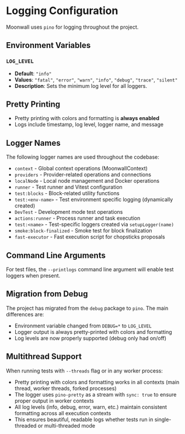 # Logging Configuration

Moonwall uses `pino` for logging throughout the project.

## Environment Variables

### `LOG_LEVEL`

- **Default**: `"info"`
- **Values**: `"fatal"`, `"error"`, `"warn"`, `"info"`, `"debug"`, `"trace"`, `"silent"`
- **Description**: Sets the minimum log level for all loggers.

## Pretty Printing

- Pretty printing with colors and formatting is **always enabled**
- Logs include timestamp, log level, logger name, and message

## Logger Names

The following logger names are used throughout the codebase:

- `context` - Global context operations (MoonwallContext)
- `providers` - Provider-related operations and connections
- `localNode` - Local node management and Docker operations
- `runner` - Test runner and Vitest configuration
- `test:blocks` - Block-related utility functions
- `test:<env-name>` - Test environment specific logging (dynamically created)
- `DevTest` - Development mode test operations
- `actions:runner` - Process runner and task execution
- `test:<name>` - Test-specific loggers created via `setupLogger(name)`
- `smoke:block-finalized` - Smoke test for block finalization
- `fast-executor` - Fast execution script for chopsticks proposals

## Command Line Arguments

For test files, the `--printlogs` command line argument will enable test loggers when present.

## Migration from Debug

The project has migrated from the `debug` package to `pino`. The main differences are:

- Environment variable changed from `DEBUG=*` to `LOG_LEVEL`
- Logger output is always pretty-printed with colors and formatting
- Log levels are now properly supported (debug only had on/off)

## Multithread Support

When running tests with `--threads` flag or in any worker process:
- Pretty printing with colors and formatting works in all contexts (main thread, worker threads, forked processes)
- The logger uses `pino-pretty` as a stream with `sync: true` to ensure proper output in worker contexts
- All log levels (info, debug, error, warn, etc.) maintain consistent formatting across all execution contexts
- This ensures beautiful, readable logs whether tests run in single-threaded or multi-threaded mode
